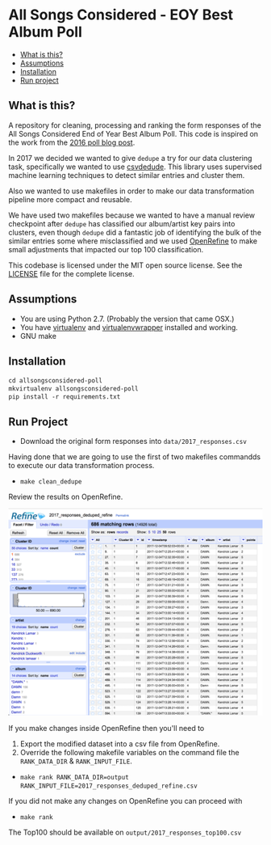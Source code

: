 All Songs Considered - EOY Best Album Poll
==========================================

* [What is this?](#what-is-this)
* [Assumptions](#assumptions)
* [Installation](#installation)
* [Run project](#run-project)

What is this?
-------------

A repository for cleaning, processing and ranking the form responses of the All Songs Considered End of Year Best Album Poll. This code is inspired on the work from the [2016 poll blog post](http://blog.apps.npr.org/2016/12/16/all-songs-considered-poll.html).

In 2017 we decided we wanted to give `dedupe` a try for our data clustering task, specifically we wanted to use [csvdedude](https://github.com/dedupeio/csvdedupe). This library uses supervised machine learning techniques to detect similar entries and cluster them.

Also we wanted to use makefiles in order to make our data transformation pipeline more compact and reusable.

We have used two makefiles because we wanted to have a manual review checkpoint after `dedupe` has classified our album/artist key pairs into clusters, even though `dedupe` did a fantastic job of identifying the bulk of the similar entries some where misclassified and we used [OpenRefine](http://openrefine.org/) to make small adjustments that impacted our top 100 classification.

This codebase is licensed under the MIT open source license. See the [LICENSE](https://github.com/nprapps/allsongsconsidered-poll/blob/master/LICENSE) file for the complete license.


Assumptions
-----------

* You are using Python 2.7. (Probably the version that came OSX.)
* You have [virtualenv](https://pypi.python.org/pypi/virtualenv) and [virtualenvwrapper](https://pypi.python.org/pypi/virtualenvwrapper) installed and working.
* GNU make


Installation
------------

```
cd allsongsconsidered-poll
mkvirtualenv allsongsconsidered-poll
pip install -r requirements.txt
```

Run Project
-----

* Download the original form responses into `data/2017_responses.csv`

Having done that we are going to use the first of two makefiles commandds to execute our data transformation process.

* `make clean_dedupe`

Review the results on OpenRefine.

![OpenRefine screenshot][screenshot]

[screenshot]: readme-assets/OpenRefine_validation.png

If you make changes inside OpenRefine then you'll need to
1. Export the modified dataset into a csv file from OpenRefine.
2. Override the following makefile variables on the command file the `RANK_DATA_DIR` & `RANK_INPUT_FILE`.

* `make rank RANK_DATA_DIR=output RANK_INPUT_FILE=2017_responses_deduped_refine.csv`

If you did not make any changes on OpenRefine you can proceed with
* `make rank`


The Top100 should be available on `output/2017_responses_top100.csv`
